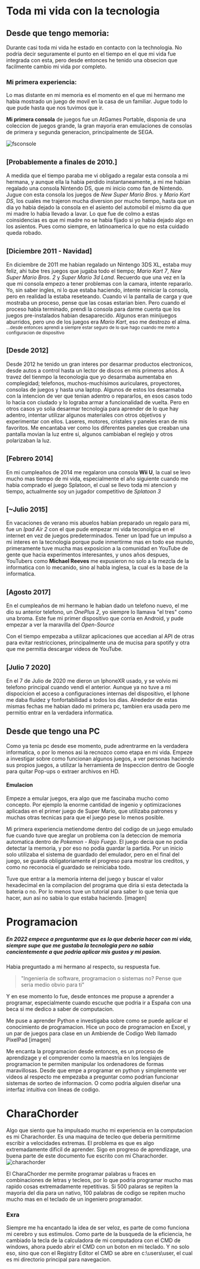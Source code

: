 # Toda mi vida con la tecnologia
## Desde que tengo memoria:
Durante casi toda mi vida he estado en contacto con la technologia.
No podria decir seguramente el punto en el tiempo en el que mi vida fue integrada con esta, pero desde entonces he tenido una obsecion que facilmente cambio mi vida por completo.

### Mi primera experiencia:
Lo mas distante en mi memoria es el momento en el que mi hermano me habia mostrado un juego de movil en la casa de un familiar. Jugue todo lo que pude hasta que nos tuvimos que ir.

**Mi primera consola** de juegos fue un AtGames Portable, disponia de una coleccion de juegos grande, la gran mayoria eran emulaciones de consolas de primera y segunda generacion, principalmente de SEGA.

![fsconsole](https♦://images.nintendolife.com/fbf7aa17eb072/img-20140728-130349.large.jpg)


## <sub>[Probablemente a finales de 2010.]</sub>

A medida que el tiempo paraba me vi obligado a regalar esta consola a mi hermana, y aunque ella la habia perdido instantaneamente, a mi me habian regalado una consola Nintendo DS, que mi inicio como fan de Nintendo. Jugue con esta consola los juegos de *New Super Mario Bros.* y *Mario Kart DS*, los cuales me trajeron mucha diversion por mucho tiempo, hasta que un dia yo habia dejado la consola en el asiento del automobil el mismo dia que mi madre lo habia llevado a lavar. Lo que fue de colmo a estas coinsidencias es que mi madre no se habia fijado si yo habia dejado algo en los asientos. Pues como siempre, en latinoamerica lo que no esta cuidado queda robado.

## <sub>[Diciembre 2011 - Navidad]</sub>
En diciembre de 2011 me habian regalado un Nintengo 3DS XL, estaba muy feliz, ahi tube tres juegos que jugaba todo el tiempo; *Mario Kart 7*, *New Super Mario Bros. 2* y *Super Mario 3d Land*. Recuerdo que una vez en la que mi consola empezo a tener problemas con la camara, intente repararlo. Yo, sin saber ingles, ni lo que estaba haciendo, intente reiniciar la consola, pero en realidad la estaba reseteando. Cuando vi la pantalla de carga y que mostraba un proceso, pense que las cosas estarian bien. Pero cuando el proceso habia terminado, prendi la consola para darme cuenta que los juegos pre-instalados habian desaparecido. Algunos eran minijuegos aburridos, pero uno de los juegos era *Mario Kart*, eso me destrozo el alma. <sub>...desde entonces aprendi a siempre estar seguro de lo que hago cuando me meto a configuracion de dispositivo</sub>

## <sub>[Desde 2012]</sub>
Desde 2012 he tenido un gran interes por desarmar productos electronicos, desde autos a control hasta un lector de discos en mis primeros años. A travez del tienmpo la teconologia que yo desarmaba aumentaba en complegidad; telefonos, muchos-muchisimos auriculares, proyectores, consolas de juegos y hasta una laptop. Algunos de estos los desarmaba con la intencion de ver que tenian adentro o repararlos, en esos casos todo lo hacia con ciudado y lo lograba armar a funcionalidad de vuelta. 
Pero en otros casos yo solia desarmar tecnologia para aprender de lo que hay adentro, intentar utilizar algunos materiales con otros objetivos y experimentar con ellos. Laseres, motores, cristales y paneles eran de mis favoritos. Me encantaba ver como los diferentes paneles que creaban una pantalla movian la luz entre si, algunos cambiaban el reglejo y otros polarizaban la luz. 

## <sub>[Febrero 2014]</sub>
En mi cumpleaños de 2014 me regalaron una consola **Wii U**, la cual se levo mucho mas tiempo de mi vida, especialmente el año siguiente cuando me habia comprado el juego Splatoon, el cual se llevo toda mi atencion y tiempo, actualmente soy un jugador competitivo de *Splatoon 3*

## <sub>[~Julio 2015]</sub>
En vacaciones de verano mis abuelos habian preparado un regalo para mi, fue un *Ipad Air 2* con el que pude empezar mi vida teconolgica en el internet en vez de juegos predeterminados. Tener un Ipad fue un impulso a mi interes en la tecnologia porque pude inmertirme mas en todo ese mundo, primeramente tuve mucha mas exposicion a la comunidad en YouTube de gente que hacia experimentos interesantes, y unos años despues, YouTubers como **Michael Reeves** me expusieron no solo a la mezcla de la informatica con lo mecanido, sino al habla inglesa, la cual es la base de la informatica.

## <sub>[Agosto 2017]</sub>
En el cumpleaños de mi hermano le habian dado un telefono nuevo, el me dio su anterior telefono, un *OnePlus 2*, yo siempre lo llamava "el tres" como una broma. Este fue mi primer dispositivo que corria en Android, y pude empezar a ver la maravilla del *Open-Source*

Con el tiempo empezaba a utilizar aplicaciones que accedian al API de otras para evitar restricciones, principalmente una de mucisa para spotify y otra que me permitia descargar videos de YouTube. 

## <sub>[Julio 7 2020]</sub>
En el 7 de Julio de 2020 me dieron un IphoneXR usado, y se volvio mi telefono principal cuando vendi el anterior. Aunque ya no tuve a mi dispocicion el acceso a configuraciones internas del dispositivo, el Iphone me daba fluidez y fonfortabilidad a todos los dias.
Alrededor de estas mismas fechas me habian dado mi primera pc, tambien era usada pero me permitio entrar en la verdadera informatica. 

## Desde que tengo una PC
Como ya tenia pc desde ese momento, pude adrentrarme en la verdadera informatica, o por lo menos asi la recnozco como etapa en mi vida. Empeze a investigar sobre como funcionan algunos juegos, a ver personas haciendo sus propios juegos, a utilizar la herramienta de Inspeccion dentro de Google para quitar Pop-ups o extraer archivos en HD. 

#### Emulacion
Empeze a emular juegos, era algo que me fascinaba mucho como concepto. Por ejemplo la enorme cantidad de ingenio y optimizaciones aplicadas en el primer juego de Super Mario, que utilizaba patrones y muchas otras tecnicas para que el juego pese lo menos posible. 

Mi primera experiencia metiendome dentro del codigo de un juego emulado fue cuando tuve que areglar un problema con la deteccion de memoria automatica dentro de *Pokemon - Rojo Fuego*. 
El juego decia que no podia detectar la memoria, y por eso no podia guardar la partida. Por un inicio solo utilizaba el sistema de guardado del emulador, pero en el final del juego, se guarda obligatoriamente el progreso para mostrar los creditos, y como no reconocia el guardado se reiniciaba todo.

Tuve que entrar a la memoria interna del juego y buscar el valor hexadecimal en la compilacion del programa que diria si esta detectada la bateria o no. Por lo menos tuve un tutorial para saber lo que tenia que hacer, aun asi no sabia lo que estaba haciendo.
[imagen]


# Programacion
##### En 2022 empece a preguntarme que es lo que deberia hacer con mi vida, siempre supe que me gustaba la tecnologia pero no sabia concientemente a que podria aplicar mis gustos y mi pasion. 

Habia preguntado a mi hermano al respecto, su respuesta fue. 
> "Ingenieria de software, programacion o sistemas no? Pense que seria medio obvio para ti"

Y en ese momento lo fue, desde entonces me propuse a aprender a programar, especialmente cuando escuche que podria ir a España con una beca si me dedico a saber de computacion. 

Me puse a aprender Python e investigaba sobre como se puede aplicar el conocimiento de programacion. Hice un poco de programacion en Excel, y un par de juegos para clase en un Ambiende de Codigo Web llamado PixelPad [imagen]

Me encanta la programacion desde entonces, es un proceso de aprendizage y el comprender como la maestria en los lengiajes de programacion te permiten manipular los ordenadores de formas maravillosas. Desde que empe a programar en python y simplemente ver videos al respecto me empezaba a preguntar como podrian funcionar sistemas de sorteo de informacion. O como podria alguien diseñar una interfaz intuitiva con lineas de codigo. 

# CharaChorder
Algo que siento que ha impulsado mucho mi experiencia en la computacion es mi Charachorder. Es una maquina de tecleo que deberia permitirme escribir a velocidades extremas. El problema es que es algo extremadamente dificil de aprender. Sigo en progreso de aprendizage, una buena parte de este documento fue escrito con mi Charachorder. ![charachorder](https://pcper.com/wp-content/uploads/2022/01/quick-reference-guide1.jpg)

El CharaChorder me permite programar palabras u fraces en combinaciones de letras y tecleos, por lo que podria programar mucho mas rapido cosas extremadamente repetitivas. Si 500 palaras se repiten la mayoria del dia para un nativo, 100 palabras de codigo se repiten mucho mucho mas en el teclado de un ingeniero programador.
 ### Exra
 Siempre me ha encantado la idea de ser veloz, es parte de como funciona mi cerebro y sus estimulos. Como parte de la busqueda de la eficiencia, he cambiado la tecla de la calculadora de mi computadora con el CMD de windows, ahora puedo abrir el CMD con un boton en mi teclado. Y no solo eso, sino que con el Registry Editor el CMD se abre en c:\users\user, el cual es mi directorio principal para navegacion. 